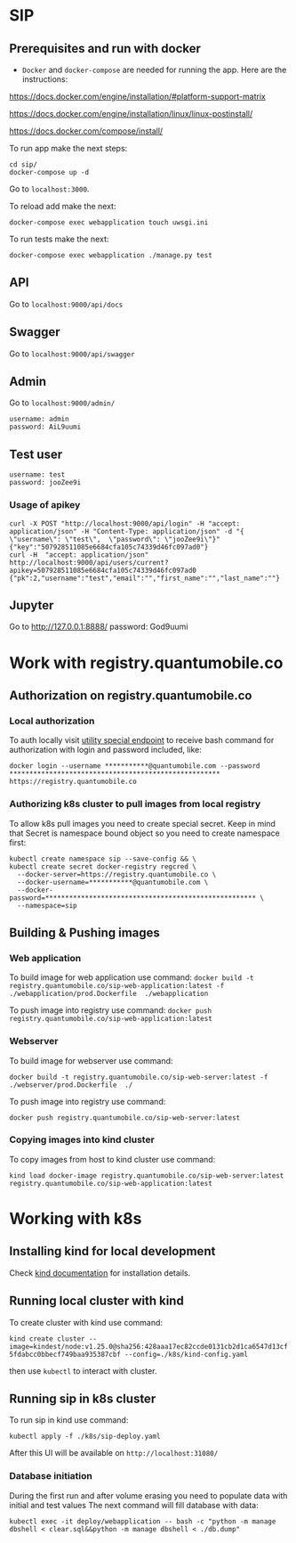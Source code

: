 # SIP


## Prerequisites and run with docker
* `Docker` and `docker-compose` are needed for running the app. Here are the instructions:

https://docs.docker.com/engine/installation/#platform-support-matrix

https://docs.docker.com/engine/installation/linux/linux-postinstall/

https://docs.docker.com/compose/install/

To run app make the next steps:
```
cd sip/
docker-compose up -d
```
Go to `localhost:3000`.

To reload add make the next:
```
docker-compose exec webapplication touch uwsgi.ini
```

To run tests make the next:
```
docker-compose exec webapplication ./manage.py test
```

## API
Go to  `localhost:9000/api/docs`

## Swagger
Go to  `localhost:9000/api/swagger`


## Admin
Go to  `localhost:9000/admin/`
```
username: admin
password: AiL9uumi
```


## Test user

```
username: test
password: jooZee9i
```

### Usage of apikey

```
curl -X POST "http://localhost:9000/api/login" -H "accept: application/json" -H "Content-Type: application/json" -d "{  \"username\": \"test\",  \"password\": \"jooZee9i\"}"
{"key":"507928511085e6684cfa105c74339d46fc097ad0"}
curl -H  "accept: application/json" http://localhost:9000/api/users/current?apikey=507928511085e6684cfa105c74339d46fc097ad0
{"pk":2,"username":"test","email":"","first_name":"","last_name":""}
```


## Jupyter
Go to http://127.0.0.1:8888/
password: God9uumi

# Work with registry.quantumobile.co

## Authorization on registry.quantumobile.co

### Local authorization

To auth locally visit [utility special endpoint](https://utility.quantumobile.co/2/registry/instructions/)
to receive bash command for authorization with login and password included, like:

`docker login --username ***********@quantumobile.com --password ***************************************************** https://registry.quantumobile.co`

### Authorizing k8s cluster to pull images from local registry

To allow k8s pull images you need to create special secret. Keep in mind that Secret is namespace bound object so you need to create namespace first:
```
kubectl create namespace sip --save-config && \
kubectl create secret docker-registry regcred \
  --docker-server=https://registry.quantumobile.co \
  --docker-username=***********@quantumobile.com \
  --docker-password=***************************************************** \
  --namespace=sip
```

## Building & Pushing images

### Web application

To build image for web application use command:
`docker build -t registry.quantumobile.co/sip-web-application:latest -f ./webapplication/prod.Dockerfile  ./webapplication`

To push image into registry use command:
`docker push registry.quantumobile.co/sip-web-application:latest`

### Webserver

To build image for webserver use command:

`docker build -t registry.quantumobile.co/sip-web-server:latest -f ./webserver/prod.Dockerfile  ./`

To push image into registry use command:

`docker push registry.quantumobile.co/sip-web-server:latest`

### Copying images into kind cluster

To copy images from host to kind cluster use command:

`kind load docker-image registry.quantumobile.co/sip-web-server:latest registry.quantumobile.co/sip-web-application:latest`

# Working with k8s

## Installing kind for local development 

Check [kind documentation](https://kind.sigs.k8s.io/docs/user/quick-start/#installation) for installation details.

## Running local cluster with kind

To create cluster with kind use command:

`kind create cluster --image=kindest/node:v1.25.0@sha256:428aaa17ec82ccde0131cb2d1ca6547d13cf5fdabcc0bbecf749baa935387cbf --config=./k8s/kind-config.yaml`

then use `kubectl` to interact with cluster.

## Running sip in k8s cluster

To run sip in kind use command:

`kubectl apply -f ./k8s/sip-deploy.yaml`

After this UI will be available on `http://localhost:31080/`

### Database initiation

During the first run and after volume erasing you need to populate data with initial and test values 
The next command will fill database with data:

`kubectl exec -it deploy/webapplication -- bash -c "python -m manage dbshell < clear.sql&&python -m manage dbshell < ./db.dump"`